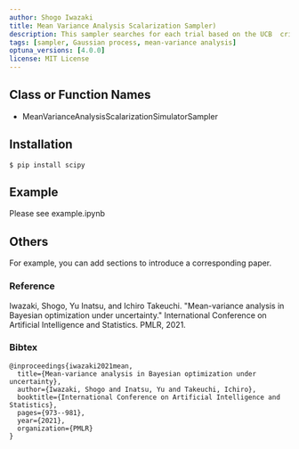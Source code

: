 ```yaml
---
author: Shogo Iwazaki
title: Mean Variance Analysis Scalarization Sampler)
description: This sampler searches for each trial based on the UCB  criterion of the scalarized mean-variance objective using Gaussian process.
tags: [sampler, Gaussian process, mean-variance analysis]
optuna_versions: [4.0.0]
license: MIT License
---
```


<!--
This is an example of the frontmatters.
All columns must be string.
You can omit quotes when value types are not ambiguous.
For tags, a package placed in
- package/samplers/ must include the tag "sampler"
- package/visualilzation/ must include the tag "visualization"
- package/pruners/ must include the tag "pruner"
respectively.

---
author: Optuna team
title: My Sampler
description: A description for My Sampler.
tags: [sampler, 2nd tag for My Sampler, 3rd tag for My Sampler]
optuna_versions: [3.6.1]
license: "MIT License"
---
-->

## Class or Function Names

- MeanVarianceAnalysisScalarizationSimulatorSampler

## Installation

```shell
$ pip install scipy
```

## Example

Please see example.ipynb

## Others

For example, you can add sections to introduce a corresponding paper.

### Reference

Iwazaki, Shogo, Yu Inatsu, and Ichiro Takeuchi. "Mean-variance analysis in Bayesian optimization under uncertainty." International Conference on Artificial Intelligence and Statistics. PMLR, 2021.

### Bibtex

```
@inproceedings{iwazaki2021mean,
  title={Mean-variance analysis in Bayesian optimization under uncertainty},
  author={Iwazaki, Shogo and Inatsu, Yu and Takeuchi, Ichiro},
  booktitle={International Conference on Artificial Intelligence and Statistics},
  pages={973--981},
  year={2021},
  organization={PMLR}
}
```
